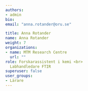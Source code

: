 ```yaml
---
authors:
- admin
bio: 
email: "anna.rotander@oru.se"

title: Anna Rotander
name: Anna Rotander
weight: 7
organizations:
- name: MTM Research Centre
  url: ""
role: Forskarassistent i kemi <br> 
  Labhandledare FTIR
superuser: false
user_groups:
- Lärare
---
```




